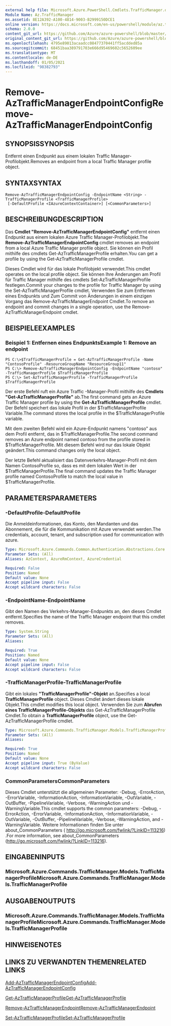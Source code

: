 ```yaml
---
external help file: Microsoft.Azure.PowerShell.Cmdlets.TrafficManager.dll-Help.xml
Module Name: Az.TrafficManager
ms.assetid: 8E12A392-A100-4814-9003-B2999150DCE1
online version: https://docs.microsoft.com/en-us/powershell/module/az.trafficmanager/remove-aztrafficmanagerendpointconfig
schema: 2.0.0
content_git_url: https://github.com/Azure/azure-powershell/blob/master/src/TrafficManager/TrafficManager/help/Remove-AzTrafficManagerEndpointConfig.md
original_content_git_url: https://github.com/Azure/azure-powershell/blob/master/src/TrafficManager/TrafficManager/help/Remove-AzTrafficManagerEndpointConfig.md
ms.openlocfilehash: 4795e89013acaadcc08477370441ff5acdded85a
ms.sourcegitcommit: 68451baa389791703e666d95469602c5652609ee
ms.translationtype: MT
ms.contentlocale: de-DE
ms.lasthandoff: 01/05/2021
ms.locfileid: "98382793"
---
```

# <span data-ttu-id="1858b-101">Remove-AzTrafficManagerEndpointConfig</span><span class="sxs-lookup"><span data-stu-id="1858b-101">Remove-AzTrafficManagerEndpointConfig</span></span>

## <span data-ttu-id="1858b-102">SYNOPSIS</span><span class="sxs-lookup"><span data-stu-id="1858b-102">SYNOPSIS</span></span>
<span data-ttu-id="1858b-103">Entfernt einen Endpunkt aus einem lokalen Traffic Manager-Profilobjekt.</span><span class="sxs-lookup"><span data-stu-id="1858b-103">Removes an endpoint from a local Traffic Manager profile object.</span></span>

## <span data-ttu-id="1858b-104">SYNTAX</span><span class="sxs-lookup"><span data-stu-id="1858b-104">SYNTAX</span></span>

```
Remove-AzTrafficManagerEndpointConfig -EndpointName <String> -TrafficManagerProfile <TrafficManagerProfile>
 [-DefaultProfile <IAzureContextContainer>] [<CommonParameters>]
```

## <span data-ttu-id="1858b-105">BESCHREIBUNG</span><span class="sxs-lookup"><span data-stu-id="1858b-105">DESCRIPTION</span></span>
<span data-ttu-id="1858b-106">Das **Cmdlet "Remove-AzTrafficManagerEndpointConfig"** entfernt einen Endpunkt aus einem lokalen Azure Traffic Manager-Profilobjekt.</span><span class="sxs-lookup"><span data-stu-id="1858b-106">The **Remove-AzTrafficManagerEndpointConfig** cmdlet removes an endpoint from a local Azure Traffic Manager profile object.</span></span>
<span data-ttu-id="1858b-107">Sie können ein Profil mithilfe des cmdlets Get-AzTrafficManagerProfile erhalten.</span><span class="sxs-lookup"><span data-stu-id="1858b-107">You can get a profile by using the Get-AzTrafficManagerProfile cmdlet.</span></span>

<span data-ttu-id="1858b-108">Dieses Cmdlet wird für das lokale Profilobjekt verwendet.</span><span class="sxs-lookup"><span data-stu-id="1858b-108">This cmdlet operates on the local profile object.</span></span>
<span data-ttu-id="1858b-109">Sie können Ihre Änderungen am Profil für Traffic Manager mithilfe des cmdlets Set-AzTrafficManagerProfile festlegen.</span><span class="sxs-lookup"><span data-stu-id="1858b-109">Commit your changes to the profile for Traffic Manager by using the Set-AzTrafficManagerProfile cmdlet.</span></span>
<span data-ttu-id="1858b-110">Verwenden Sie zum Entfernen eines Endpunkts und Zum Commit von Änderungen in einem einzigen Vorgang das Remove-AzTrafficManagerEndpoint Cmdlet.</span><span class="sxs-lookup"><span data-stu-id="1858b-110">To remove an endpoint and commit changes in a single operation, use the Remove-AzTrafficManagerEndpoint cmdlet.</span></span>

## <span data-ttu-id="1858b-111">BEISPIELE</span><span class="sxs-lookup"><span data-stu-id="1858b-111">EXAMPLES</span></span>

### <span data-ttu-id="1858b-112">Beispiel 1: Entfernen eines Endpunkts</span><span class="sxs-lookup"><span data-stu-id="1858b-112">Example 1: Remove an endpoint</span></span>
```
PS C:\>$TrafficManagerProfile = Get-AzTrafficManagerProfile -Name "ContosoProfile" -ResourceGroupName "ResourceGroup11"
PS C:\> Remove-AzTrafficManagerEndpointConfig -EndpointName "contoso" -TrafficManagerProfile $TrafficManagerProfile 
PS C:\> Set-AzTrafficManagerProfile -TrafficManagerProfile $TrafficManagerProfile
```

<span data-ttu-id="1858b-113">Der erste Befehl ruft ein Azure Traffic -Manager-Profil mithilfe des **Cmdlets "Get-AzTrafficManagerProfile"** ab.</span><span class="sxs-lookup"><span data-stu-id="1858b-113">The first command gets an Azure Traffic Manager profile by using the **Get-AzTrafficManagerProfile** cmdlet.</span></span>
<span data-ttu-id="1858b-114">Der Befehl speichert das lokale Profil in der $TrafficManagerProfile Variable.</span><span class="sxs-lookup"><span data-stu-id="1858b-114">The command stores the local profile in the $TrafficManagerProfile variable.</span></span>

<span data-ttu-id="1858b-115">Mit dem zweiten Befehl wird ein Azure-Endpunkt namens "contoso" aus dem Profil entfernt, das in $TrafficManagerProfile.</span><span class="sxs-lookup"><span data-stu-id="1858b-115">The second command removes an Azure endpoint named contoso from the profile stored in $TrafficManagerProfile.</span></span>
<span data-ttu-id="1858b-116">Mit diesem Befehl wird nur das lokale Objekt geändert.</span><span class="sxs-lookup"><span data-stu-id="1858b-116">This command changes only the local object.</span></span>

<span data-ttu-id="1858b-117">Der letzte Befehl aktualisiert das Datenverkehrs-Manager-Profil mit dem Namen ContosoProfile so, dass es mit dem lokalen Wert in der $TrafficManagerProfile.</span><span class="sxs-lookup"><span data-stu-id="1858b-117">The final command updates the Traffic Manager profile named ContosoProfile to match the local value in $TrafficManagerProfile.</span></span>

## <span data-ttu-id="1858b-118">PARAMETERS</span><span class="sxs-lookup"><span data-stu-id="1858b-118">PARAMETERS</span></span>

### <span data-ttu-id="1858b-119">-DefaultProfile</span><span class="sxs-lookup"><span data-stu-id="1858b-119">-DefaultProfile</span></span>
<span data-ttu-id="1858b-120">Die Anmeldeinformationen, das Konto, den Mandanten und das Abonnement, die für die Kommunikation mit Azure verwendet werden.</span><span class="sxs-lookup"><span data-stu-id="1858b-120">The credentials, account, tenant, and subscription used for communication with azure.</span></span>

```yaml
Type: Microsoft.Azure.Commands.Common.Authentication.Abstractions.Core.IAzureContextContainer
Parameter Sets: (All)
Aliases: AzContext, AzureRmContext, AzureCredential

Required: False
Position: Named
Default value: None
Accept pipeline input: False
Accept wildcard characters: False
```

### <span data-ttu-id="1858b-121">-EndpointName</span><span class="sxs-lookup"><span data-stu-id="1858b-121">-EndpointName</span></span>
<span data-ttu-id="1858b-122">Gibt den Namen des Verkehrs-Manager-Endpunkts an, den dieses Cmdlet entfernt.</span><span class="sxs-lookup"><span data-stu-id="1858b-122">Specifies the name of the Traffic Manager endpoint that this cmdlet removes.</span></span>

```yaml
Type: System.String
Parameter Sets: (All)
Aliases:

Required: True
Position: Named
Default value: None
Accept pipeline input: False
Accept wildcard characters: False
```

### <span data-ttu-id="1858b-123">-TrafficManagerProfile</span><span class="sxs-lookup"><span data-stu-id="1858b-123">-TrafficManagerProfile</span></span>
<span data-ttu-id="1858b-124">Gibt ein lokales **"TrafficManagerProfile"-Objekt** an.</span><span class="sxs-lookup"><span data-stu-id="1858b-124">Specifies a local **TrafficManagerProfile** object.</span></span>
<span data-ttu-id="1858b-125">Dieses Cmdlet ändert dieses lokale Objekt.</span><span class="sxs-lookup"><span data-stu-id="1858b-125">This cmdlet modifies this local object.</span></span>
<span data-ttu-id="1858b-126">Verwenden Sie zum **Abrufen eines TrafficManagerProfile-Objekts** das Get-AzTrafficManagerProfile Cmdlet.</span><span class="sxs-lookup"><span data-stu-id="1858b-126">To obtain a **TrafficManagerProfile** object, use the Get-AzTrafficManagerProfile cmdlet.</span></span>

```yaml
Type: Microsoft.Azure.Commands.TrafficManager.Models.TrafficManagerProfile
Parameter Sets: (All)
Aliases:

Required: True
Position: Named
Default value: None
Accept pipeline input: True (ByValue)
Accept wildcard characters: False
```

### <span data-ttu-id="1858b-127">CommonParameters</span><span class="sxs-lookup"><span data-stu-id="1858b-127">CommonParameters</span></span>
<span data-ttu-id="1858b-128">Dieses Cmdlet unterstützt die allgemeinen Parameter: -Debug, -ErrorAction, -ErrorVariable, -InformationAction, -InformationVariable, -OutVariable, -OutBuffer, -PipelineVariable, -Verbose, -WarningAction und -WarningVariable.</span><span class="sxs-lookup"><span data-stu-id="1858b-128">This cmdlet supports the common parameters: -Debug, -ErrorAction, -ErrorVariable, -InformationAction, -InformationVariable, -OutVariable, -OutBuffer, -PipelineVariable, -Verbose, -WarningAction, and -WarningVariable.</span></span> <span data-ttu-id="1858b-129">Weitere Informationen finden Sie unter about_CommonParameters ( http://go.microsoft.com/fwlink/?LinkID=113216) .</span><span class="sxs-lookup"><span data-stu-id="1858b-129">For more information, see about_CommonParameters (http://go.microsoft.com/fwlink/?LinkID=113216).</span></span>

## <span data-ttu-id="1858b-130">EINGABEN</span><span class="sxs-lookup"><span data-stu-id="1858b-130">INPUTS</span></span>

### <span data-ttu-id="1858b-131">Microsoft.Azure.Commands.TrafficManager.Models.TrafficManagerProfile</span><span class="sxs-lookup"><span data-stu-id="1858b-131">Microsoft.Azure.Commands.TrafficManager.Models.TrafficManagerProfile</span></span>

## <span data-ttu-id="1858b-132">AUSGABEN</span><span class="sxs-lookup"><span data-stu-id="1858b-132">OUTPUTS</span></span>

### <span data-ttu-id="1858b-133">Microsoft.Azure.Commands.TrafficManager.Models.TrafficManagerProfile</span><span class="sxs-lookup"><span data-stu-id="1858b-133">Microsoft.Azure.Commands.TrafficManager.Models.TrafficManagerProfile</span></span>

## <span data-ttu-id="1858b-134">HINWEISE</span><span class="sxs-lookup"><span data-stu-id="1858b-134">NOTES</span></span>

## <span data-ttu-id="1858b-135">LINKS ZU VERWANDTEN THEMEN</span><span class="sxs-lookup"><span data-stu-id="1858b-135">RELATED LINKS</span></span>

[<span data-ttu-id="1858b-136">Add-AzTrafficManagerEndpointConfig</span><span class="sxs-lookup"><span data-stu-id="1858b-136">Add-AzTrafficManagerEndpointConfig</span></span>](./Add-AzTrafficManagerEndpointConfig.md)

[<span data-ttu-id="1858b-137">Get-AzTrafficManagerProfile</span><span class="sxs-lookup"><span data-stu-id="1858b-137">Get-AzTrafficManagerProfile</span></span>](./Get-AzTrafficManagerProfile.md)

[<span data-ttu-id="1858b-138">Remove-AzTrafficManagerEndpoint</span><span class="sxs-lookup"><span data-stu-id="1858b-138">Remove-AzTrafficManagerEndpoint</span></span>](./Remove-AzTrafficManagerEndpoint.md)

[<span data-ttu-id="1858b-139">Set-AzTrafficManagerProfile</span><span class="sxs-lookup"><span data-stu-id="1858b-139">Set-AzTrafficManagerProfile</span></span>](./Set-AzTrafficManagerProfile.md)


